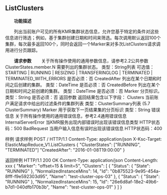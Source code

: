 ## ListClusters

　　**功能描述**

　　列出当前账户可见的所有KMR集群状态信息，允许您基于特定的条件对这些信息进行筛选；例如，基于集群创建日期和时间来筛选。每次调用默认返回100个集群，每次最多返回100个，同时会返回一个Marker来对多次ListClusters请求调用进行分页跟踪。
  
　　**请求参数**
　　关于所有操作使用的通用参数信息，请参考2.2公共参数
ClusterStates.member.N
需要列出的集群状态。
类型：String列表
可选值：STARTING | RUNNING | RESIZING | TRANSFERINGLOG | TERMINATED | TERMINATED_WITH_ERRORS
是否必须：否
CreatedAfter
列出在某个日期和时间之后创建的集群。
类型：DateTime
是否必须：否
CreatedBefore
列出在某个日期和时间之前创建的集群。
类型：DateTime
是否必须：否
Marker
分页标识。
类型：String
是否必须：否
返回参数
返回结果包含以下字段：
Clusters
当前账户满足请求中给出的过滤条件的集群列表
类型：ClusterSummary列表 (5.7 ClusterSummary)
Marker
用于获取下一页结果集的分页标识
类型：String
错误信息
关于所有操作使用的通用错误信息，参考2.4通用错误信息
InternalServerError
当KMR服务出现内部错误时出现该错误信息类型
HTTP状态码：500
BadRequest
当用户输入信息有误时出现该错误信息
HTTP状态码：400

样例
请求样例
POST / HTTP/1.1
Content-Type: application/json
X-Ksc-Target: ElasticMapReduce_V1.ListClusters
{
    "ClusterStates": ["RUNNING", "TERMINATED"]
    "CreatedAfter": "2016-01-08T19:00:00"
}

返回样例
HTTP/1.1 200 OK
Content-Type: application/json
Content-Length: xxx
{
    "Marker": "offset=15 & limit=5",
    "Clusters": [
        {
            "Status": {
                "State": "RUNNING"
            },
            "NormalizedInstanceMins": 14,
            "Id": "0b875523-9e95-454a-8fff-f9e592303d95",
            "Name": "test-cluster-ops-03"
        },
        {
            "Status": {
                "State": "RUNNING"
            },
            "NormalizedInstanceMins": 15,
            "Id": "26e6d8af-18e2-49b6-b7d1-040dfb170b3b",
            "Name": "test-cluster-ops-01"
        }
    ]
}
